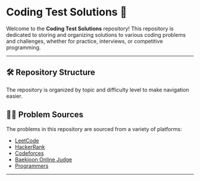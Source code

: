 # Coding Test Solutions 📘

Welcome to the **Coding Test Solutions** repository! This repository is dedicated to storing and organizing solutions to various coding problems and challenges, whether for practice, interviews, or competitive programming.

---

## 🛠️ Repository Structure

The repository is organized by topic and difficulty level to make navigation easier.

## 🧑‍💻 Problem Sources

The problems in this repository are sourced from a variety of platforms:
- [LeetCode](https://leetcode.com/)
- [HackerRank](https://www.hackerrank.com/)
- [Codeforces](https://codeforces.com/)
- [Baekjoon Online Judge](https://www.acmicpc.net/)
- [Programmers](https://school.programmers.co.kr/)

---
